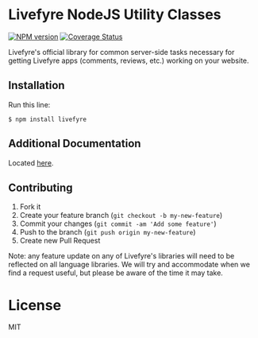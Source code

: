 # Livefyre NodeJS Utility Classes
[![NPM version](https://badge.fury.io/js/livefyre.png)](http://badge.fury.io/js/livefyre)
[![Coverage Status](https://coveralls.io/repos/Livefyre/livefyre-nodejs-utils/badge.png)](https://coveralls.io/r/Livefyre/livefyre-nodejs-utils)

Livefyre's official library for common server-side tasks necessary for getting Livefyre apps (comments, reviews, etc.) working on your website.

## Installation

Run this line:

    $ npm install livefyre

## Additional Documentation

Located [here](http://answers.livefyre.com/developers/libraries).

## Contributing

1. Fork it
2. Create your feature branch (`git checkout -b my-new-feature`)
3. Commit your changes (`git commit -am 'Add some feature'`)
4. Push to the branch (`git push origin my-new-feature`)
5. Create new Pull Request

Note: any feature update on any of Livefyre's libraries will need to be reflected on all language libraries. We will try and accommodate when we find a request useful, but please be aware of the time it may take.

License
=======

MIT